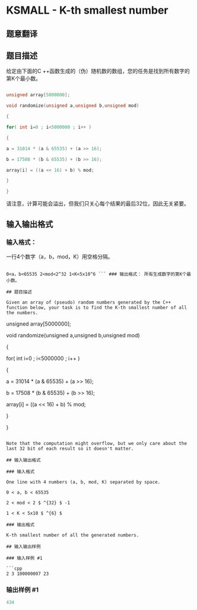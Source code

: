 # KSMALL - K-th smallest number

## 题意翻译

## 题目描述

给定由下面的C ++函数生成的（伪）随机数的数组，您的任务是找到所有数字的第K个最小数。

```cpp

unsigned array[5000000];

void randomize(unsigned a,unsigned b,unsigned mod)

{

for( int i=0 ; i<5000000 ; i++ )

{

a = 31014 * (a & 65535) + (a >> 16);

b = 17508 * (b & 65535) + (b >> 16);

array[i] = ((a << 16) + b) % mod;

}

}

```

请注意，计算可能会溢出，但我们只关心每个结果的最后32位，因此无关紧要。

## 输入输出格式

### 输入格式：

一行4个数字（a，b，mod，K）用空格分隔。

```

0<a，b<65535 2<mod<2^32 1<K<5x10^6 ``` ### 输出格式： 所有生成数字的第K个最小数。

## 题目描述

Given an array of (pseudo) random numbers generated by the C++ function below, your task is to find the K-th smallest number of all the numbers.

```

unsigned array[5000000];

void randomize(unsigned a,unsigned b,unsigned mod)

{

for( int i=0 ; i<5000000 ; i++ )

{

a = 31014 * (a & 65535) + (a >> 16);

b = 17508 * (b & 65535) + (b >> 16);

array[i] = ((a << 16) + b) % mod;

}

}

```

Note that the computation might overflow, but we only care about the last 32 bit of each result so it doesn't matter.

## 输入输出格式

### 输入格式

One line with 4 numbers (a, b, mod, K) separated by space.

0 < a, b < 65535

2 < mod < 2 $ ^{32} $ -1

1 < K < 5x10 $ ^{6} $

### 输出格式

K-th smallest number of all the generated numbers.

## 输入输出样例

### 输入样例 #1

```cpp
2 3 100000007 23
```


### 输出样例 #1

```cpp
434
```


